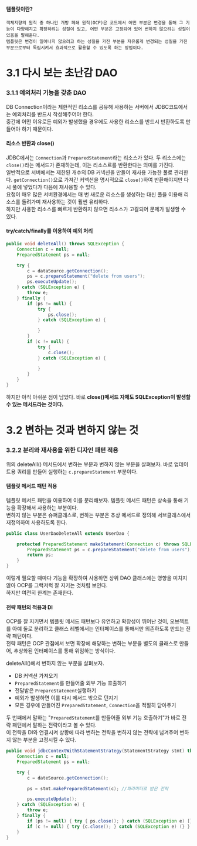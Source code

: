 #### **템플릿이란?**
```
객체지향의 원칙 중 하나인 개방 폐쇄 원칙(OCP)은 코드에서 어떤 부분은 변경을 통해 그 기능이 다양해지고 확장하려는 성질이 있고, 어떤 부분은 고정되어 있어 변하지 않으려는 성질이 있음을 말해준다.
템플릿은 변경이 일어나지 않으려고 하는 성질을 가진 부분을 자유롭게 변경되는 성질을 가진 부분으로부터 독립시켜서 효과적으로 활용할 수 있도록 하는 방법이다.
```

# 3.1 다시 보는 초난감 DAO

### 3.1.1 예외처리 기능을 갖춘 DAO
DB Connection이라는 제한적인 리소스를 공유해 사용하는 서버에서 JDBC코드에서는 예외처리를 반드시 작성해주어야 한다. <br/>
중간에 어떤 이유로든 예외가 발생했을 경우에도 사용한 리소스를 반드시 반환하도록 만들어야 하기 때문이다. <br/>

#### **리소스 반환과 close()**
JDBC에서는 `Connection`과 `PreparedStatement`라는 리소스가 있다. 두 리소스에는 `close()`라는 메서드가 존재하는데, 이는 리소스르를 반환한다는 의미를 가진다. <br/>
일반적으로 서버에서는 제한된 개수의 DB 커넥션을 만들어 재사용 가능한 풀로 관리한다. `getConnection()`으로 가져간 커넥션을 명시적으로 `close()`하여 반환해야지만 다시 풀에 넣었다가 다음에 재사용할 수 있다. <br/>
요청이 매우 많은 서버환경에서는 매 번 새로운 리소스를 생성하는 대신 풀을 이용해 리소스를 돌려가며 재사용하는 것이 훨씬 유리하다. <br/>
하지만 사용한 리소스를 빠르게 반환하지 않으면 리소스가 고갈되어 문제가 발생할 수 있다. <br/>

#### try/catch/finally를 이용하여 예외 처리
```java
public void deleteAll() throws SQLException {
    Connection c = null;
    PreparedStatement ps = null;

    try {
        c = dataSource.getConnection();
        ps = c.prepareStatement("delete from users");
        ps.executeUpdate();
    } catch (SQLException e) {
        throw e;
    } finally {
        if (ps != null) {
            try {
                ps.close();
            } catch (SQLException e) {

            }
        }
        if (c != null) {
            try {
                c.close();
            } catch (SQLException e) {

            }
        }
    }
}
```
하지만 아직 아쉬운 점이 남았다. 바로 **close()메서드 자체도 SQLException이 발생할 수 있는 메서드라는 것이다.** <br/>


# 3.2 변하는 것과 변하지 않는 것
### 3.2.2 분리와 재사용을 위한 디자인 패턴 적용
위의 deleteAll() 메서드에서 변하는 부분과 변하지 않는 부분을 살펴보자. 바로 업데이트용 쿼리를 만들어 실행하는 `c.prepareStatement` 부분이다. <br/>

#### **템플릿 메서드 패턴 적용**
템플릿 메서드 패턴을 이용하여 이를 분리해보자. 템플릿 메서드 패턴은 상속을 통해 기능을 확장해서 사용하는 부분이다. <br/>
변하지 않는 부분은 슈퍼클래스로, 변하는 부분은 추상 메서드로 정의해 서브클래스에서 재정의하여 사용하도록 한다. <br/>

```java
public class UserDaoDeleteAll extends UserDao {

    protected PreparedStatement makeStatement(Connection c) throws SQLException {
        PreparedStatement ps = c.prepareStatement("delete from users");
        return ps;
    }
}
```

이렇게 필요할 때마다 기능을 확장하여 사용하면 상위 DAO 클래스에는 영향을 미치지 않아 OCP를 그럭저럭 잘 지키는 것처럼 보인다. <br/>
하지만 여전히 한계는 존재한다. <br/>

#### **전략 패턴의 적용과 DI**
OCP를 잘 지키면서 템플릿 메서드 패턴보다 유연하고 확장성이 뛰어난 것이, 오브젝트를 아예 둘로 분리하고 클래스 레벨에서는 인터페이스를 통해서만 의존하도록 만드는 전략 패턴이다. <br/>
전략 패턴은 OCP 관점에서 보면 확장에 해당하는 변하는 부분을 별도의 클래스로 만들어, 추상화된 인터페이스를 통해 위임하는 방식이다. <br/>

deleteAll()에서 변하지 않는 부분을 살펴보자. <br/>
- DB 커넥션 가져오기
- `PreparedStatement`를 만들어줄 외부 기능 호출하기
- 전달받은 `PrepareStatement`실행하기
- 예외가 발생하면 이를 다시 메서드 밖으로 던지기
- 모든 경우에 만들어진 `PreparedStatement`, `Connection`을 적절히 닫아주기

두 번째에서 말하는 "`PreparedStatement`를 만들어줄 외부 기능 호출하기"가 바로 전략 패턴에서 말하는 전략이라고 볼 수 있다. <br/>
이 전략을 DI와 연결시켜 상황에 따라 변하는 전략을 변하지 않는 전략에 넘겨주어 변하지 않는 부분을 고정시킬 수 있다. <br/>
```java
public void jdbcContextWithStatementStrategy(StatementStrategy stmt) throws SQLException {
    Connection c = null;
    PreparedStatement ps = null;

    try {
        c = dateSource.getConnection();

        ps = stmt.makePreparedStatement(c); //파라미터로 받은 전략

        ps.executeUpdate();
    } catch (SQLException e) {
        throw e;
    } finally {
        if (ps != null) { try { ps.close(); } catch (SQLException e) [} }
        if (c != null) { try {c.close(); } catch (SQLException e) (} }
    }
}
```


